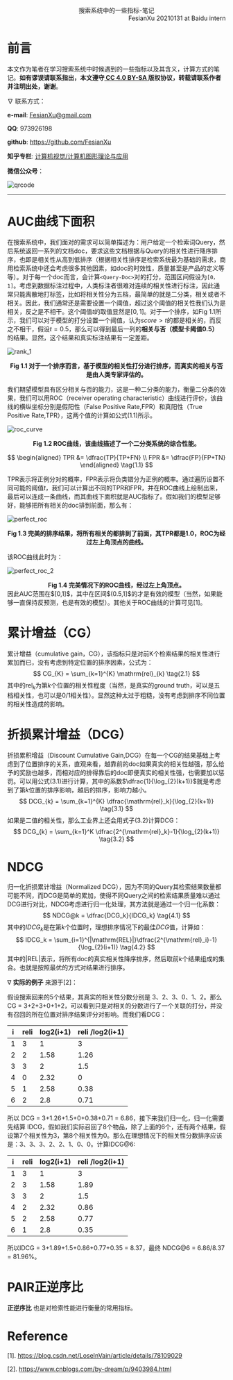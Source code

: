 <div align='center'>
    搜索系统中的一些指标-笔记
</div>

<div align='right'>
    FesianXu 20210131 at Baidu intern
</div>

# 前言

本文作为笔者在学习搜索系统中时候遇到的一些指标以及其含义，计算方式的笔记。**如有谬误请联系指出，本文遵守[ CC 4.0 BY-SA ](http://creativecommons.org/licenses/by-sa/4.0/)版权协议，转载请联系作者并注明出处，谢谢**。

$\nabla$ 联系方式：

**e-mail**: FesianXu@gmail.com

**QQ**: 973926198

**github**: https://github.com/FesianXu

**知乎专栏**: [计算机视觉/计算机图形理论与应用](https://zhuanlan.zhihu.com/c_1265262560611299328)

**微信公众号**：

![qrcode][qrcode]

----



# AUC曲线下面积

在搜索系统中，我们面对的需求可以简单描述为：用户给定一个检索词Query，然后系统返回一系列的文档doc，要求这些文档根据与Query的相关性进行降序排序，也即是相关性从高到低排序（根据相关性排序是检索系统最为基础的需求，商用检索系统中还会考虑很多其他因素，如doc的时效性，质量甚至是产品的定义等等）。对于每一个doc而言，会计算`<Query-Doc>`对的打分，范围区间假设为`[0，1]`。考虑到数据标注过程中，人类标注者很难对连续的相关性进行标注，因此通常只能离散地打标签，比如将相关性分为五档，最简单的就是二分类，相关或者不相关。因此，我们通常还是需要设置一个阈值，超过这个阈值的相关性我们认为是相关，反之是不相干。这个阈值$t$的取值显然是$[0,1]$。对于一个排序，如Fig 1.1所示，我们可以对于模型的打分设置一个阈值，认为$score > t$的都是相关的，而反之不相干，假设$t=0.5$，那么可以得到最后一列的**相关与否（模型卡阈值0.5）** 的结果。显然，这个结果和真实标注结果有一定差距。

![rank_1][rank_1]

<div align='center'>
    <b>
        Fig 1.1 对于一个排序而言，基于模型的相关性打分进行排序，而真实的相关与否是由人类专家评估的。
    </b>
</div>

我们期望模型具有区分相关与否的能力，这是一种二分类的能力，衡量二分类的效果，我们可以用ROC（receiver operating characteristic）曲线进行评价，该曲线的横纵坐标分别是假阳性（False Positive Rate,FPR）和真阳性（True Positive Rate,TPR），这两个值的计算如公式(1.1)所示。

![roc_curve][roc_curve]

<div align='center'>
    <b>
        Fig 1.2 ROC曲线，该曲线描述了一个二分类系统的综合性能。
    </b>
</div>

$$
\begin{aligned}
TPR &= \dfrac{TP}{TP+FN} \\
FPR &= \dfrac{FP}{FP+TN}
\end{aligned}
\tag{1.1}
$$

TPR表示将正例分对的概率，FPR表示将负类错分为正例的概率。通过遍历设置不同可能的阈值$t$，我们可以计算出不同的TPR和FPR，并在ROC曲线上绘制出来，最后可以连成一条曲线，而其曲线下面积就是AUC指标了。假如我们的模型足够好，能够把所有相关的doc排到前面，那么有：

![perfect_roc][perfect_roc]

<div align='center'>
    <b>
        Fig 1.3 完美的排序结果，将所有相关的都排到了前面，其TPR都是1.0，ROC为经过左上角顶点的曲线。
    </b>
</div>

该ROC曲线此时为：

![perfect_roc_2][perfect_roc_2]

<div align='center'>
    <b>
        Fig 1.4 完美情况下的ROC曲线，经过左上角顶点。
    </b>
</div>
因此AUC范围在$[0,1]$，其中在区间$(0.5,1]$的才是有效的模型（当然，如果能够一直保持反预测，也是有效的模型）。其他关于ROC曲线的计算可见[1]。

# 累计增益（CG）

累计增益（cumulative gain，CG），该指标只是对前K个检索结果的相关性进行累加而已，没有考虑到特定位置的排序因素，公式为：
$$
CG_{K} = \sum_{k=1}^{K} \mathrm{rel}_{k}
\tag{2.1}
$$
其中的$\mathrm{rel}_{k}$为第$k$个位置的相关性程度（当然，是真实的ground truth，可以是五档相关性，也可以是0/1相关性）。显然这种太过于粗糙，没有考虑到排序不同位置的相关性造成的影响。

# 折损累计增益（DCG）

折损累积增益（Discount Cumulative Gain,DCG）在每一个CG的结果基础上考虑到了位置排序的关系，直观来看，越靠前的doc如果真实的相关性越强，那么给予的奖励也越多，而相对应的排得靠后的doc即便真实的相关性强，也需要加以惩罚。可以用公式(3.1)进行计算，其中的系数$\dfrac{1}{\log_{2}(k+1)}$就是考虑到了第$k$位置的排序影响，越后的排序，影响力越小。
$$
DCG_{k} = \sum_{k=1}^{K} \dfrac{\mathrm{rel}_k}{\log_{2}(k+1)}
\tag{3.1}
$$
如果是二值的相关性，那么工业界上还会用式子(3.2)计算DCG：
$$
DCG_{k} = \sum_{k=1}^K \dfrac{2^{\mathrm{rel}_k}-1}{\log_{2}(k+1)}
\tag{3.2}
$$

# NDCG

归一化折损累计增益（Normalized DCG），因为不同的Query其检索结果数量都可能不同，而DCG是简单的累加，使得不同Query之间的检索结果质量难以通过DCG进行对比，NDCG考虑进行归一化处理，其方法就是通过一个归一化系数：
$$
NDCG@k = \dfrac{DCG_k}{IDCG_k}
\tag{4.1}
$$
其中的$IDCG_k$是在第$k$个位置时，理想排序情况下的最佳$DCG$值，计算如：
$$
IDCG_k = \sum_{i=1}^{|\mathrm{REL}|}\dfrac{2^{\mathrm{rel}_i}-1}{\log_{2}(i+1)}
\tag{4.2}
$$
其中的$|\mathrm{REL}|$表示，将所有doc的真实相关性降序排序，然后取前$k$个结果组成的集合。也就是按照最优的方式对结果进行排序。

 $\nabla$ **实际的例子** 来源于[2]：

假设搜索回来的5个结果，其真实的相关性分数分别是 3、2、3、0、1、2。那么 CG = 3+2+3+0+1+2，可以看到只是对相关的分数进行了一个关联的打分，并没有召回的所在位置对排序结果评分对影响。而我们看DCG：

| i    | reli | log2(i+1) | reli /log2(i+1) |
| ---- | ---- | --------- | --------------- |
| 1    | 3    | 1         | 3               |
| 2    | 2    | 1.58      | 1.26            |
| 3    | 3    | 2         | 1.5             |
| 4    | 0    | 2.32      | 0               |
| 5    | 1    | 2.58      | 0.38            |
| 6    | 2    | 2.8       | 0.71            |

所以 DCG = 3+1.26+1.5+0+0.38+0.71 = 6.86，接下来我们归一化，归一化需要先结算 IDCG，假如我们实际召回了8个物品，除了上面的6个，还有两个结果，假设第7个相关性为3，第8个相关性为0。那么在理想情况下的相关性分数排序应该是：3、3、3、2、2、1、0、0。计算IDCG@6:

| i    | reli | log2(i+1) | reli /log2(i+1) |
| ---- | ---- | --------- | --------------- |
| 1    | 3    | 1         | 3               |
| 2    | 3    | 1.58      | 1.89            |
| 3    | 3    | 2         | 1.5             |
| 4    | 2    | 2.32      | 0.86            |
| 5    | 2    | 2.58      | 0.77            |
| 6    | 1    | 2.8       | 0.35            |

所以IDCG = 3+1.89+1.5+0.86+0.77+0.35 = 8.37，最终 NDCG@6 = 6.86/8.37 = 81.96%。

# PAIR正逆序比

**正逆序比** 也是对检索性能进行衡量的常用指标。















# Reference

[1]. https://blog.csdn.net/LoseInVain/article/details/78109029

[2]. https://www.cnblogs.com/by-dream/p/9403984.html





[qrcode]: ./imgs/qrcode.jpg
[rank_1]: ./imgs/rank_1.png
[roc_curve]: ./imgs/roc_curve.png
[perfect_roc]: ./imgs/perfect_roc.png
[perfect_roc_2]: ./imgs/perfect_roc_2.png











